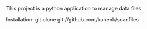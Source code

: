 This project is a python application to manage data files

Installation:
    git clone git://github.com/kanenk/scanfiles

